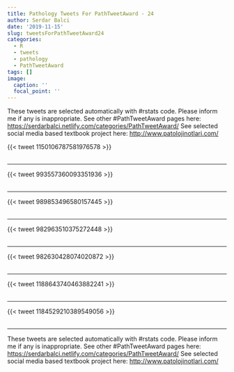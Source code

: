 ```yaml
---
title: Pathology Tweets For PathTweetAward - 24
author: Serdar Balci
date: '2019-11-15'
slug: tweetsForPathTweetAward24
categories:
  - R
  - tweets
  - pathology
  - PathTweetAward
tags: []
image:
  caption: ''
  focal_point: ''
---
```



These tweets are selected automatically with #rstats code. Please inform me if any is inappropriate.
See other #PathTweetAward pages here: https://serdarbalci.netlify.com/categories/PathTweetAward/ 
See selected social media based textbook project here: http://www.patolojinotlari.com/

{{< tweet 1150106787581976578 >}}
<br>
<br>
<hr>
{{< tweet 993557360093351936 >}}
<br>
<br>
<hr>
{{< tweet 989853496580157445 >}}
<br>
<br>
<hr>
{{< tweet 982963510375272448 >}}
<br>
<br>
<hr>
{{< tweet 982630428074020872 >}}
<br>
<br>
<hr>
{{< tweet 1188643740463882241 >}}
<br>
<br>
<hr>
{{< tweet 1184529210389549056 >}}
<br>
<br>
<hr>


These tweets are selected automatically with #rstats code. Please inform me if any is inappropriate.
See other #PathTweetAward pages here: https://serdarbalci.netlify.com/categories/PathTweetAward/ 
See selected social media based textbook project here: http://www.patolojinotlari.com/
